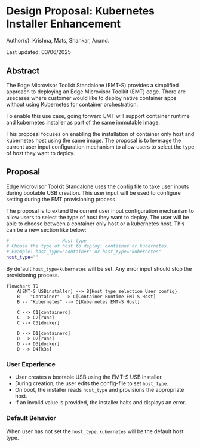 # Design Proposal: Kubernetes Installer Enhancement

Author(s): Krishna, Mats, Shankar, Anand.

Last updated: 03/06/2025

## Abstract

The Edge Microvisor Toolkit Standalone (EMT-S) provides a simplified approach to deploying an Edge Microvisor Toolkit
(EMT) edge. There are usecases where customer would like to deploy native container apps without using Kubernetes for
container orchestration.

To enable this use case, going forward EMT will support container runtime and kubernetes installer as part of the same
immutable image.

This proposal focuses on enabling the installation of container only host and kubernetes host using the same image.
The proposal is to leverage the current user input configuration mechanism to allow users to select the type of host
they want to deploy.

## Proposal

Edge Microvisor Toolkit Standalone uses the [config](https://github.com/open-edge-platform/edge-microvisor-toolkit-standalone-node/blob/main/standalone-node/installation_scripts/config-file)
file to take user inputs during bootable USB creation. This user input will be used to configure setting during the EMT
provisioning process.

The proposal is to extend the current user input configuration mechanism to allow users to select the type of host they
want to deploy. The user will be able to choose between a container only host or a kubernetes host. This can be a new
section like below:

```bash
# ------------------ Host type ------------------------
# Choose the type of host to deploy: container or kubernetes.
# Example: host_type="container" or host_type="kubernetes"
host_type=""
```

By default `host_type=kubernetes` will be set. Any error input should stop the provisioning process.

```mermaid
flowchart TD
    A[EMT-S USBinstaller] --> B{Host type selection User config}
    B -- "Container" --> C[Container Runtime EMT-S Host]
    B -- "Kubernetes" --> D[Kubernetes EMT-S Host]

    C --> C1[containerd]
    C --> C2[runc]
    C --> C3[docker]

    D --> D1[containerd]
    D --> D2[runc]
    D --> D3[docker]
    D --> D4[k3s]
```

### User Experience

- User creates a bootable USB using the EMT-S USB Installer.
- During creation, the user edits the config-file to set `host_type`.
- On boot, the installer reads `host_type` and provisions the appropriate host.
- If an invalid value is provided, the installer halts and displays an error.

### Default Behavior

When user has not set the `host_type`, `kubernetes` will be the default host type.
